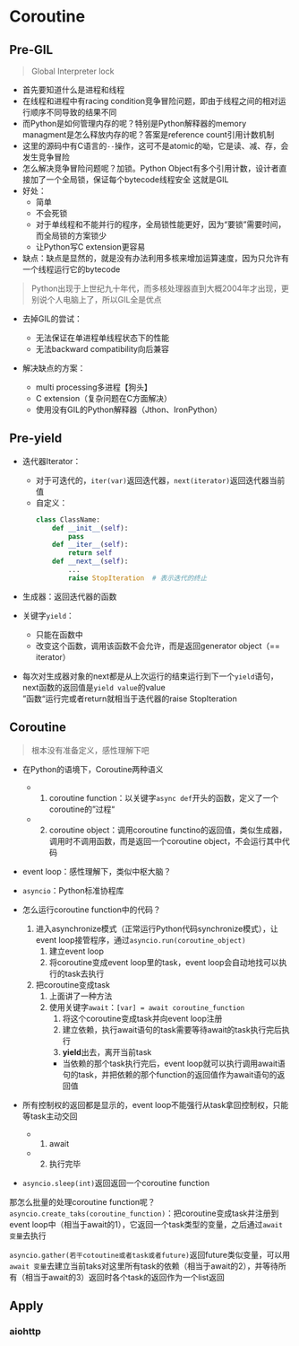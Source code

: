 # Coroutine

## Pre-GIL
>Global Interpreter lock

+ 首先要知道什么是进程和线程
+ 在线程和进程中有racing condition竞争冒险问题，即由于线程之间的相对运行顺序不同导致的结果不同
+ 而Python是如何管理内存的呢？特别是Python解释器的memory managment是怎么释放内存的呢？答案是reference count引用计数机制
+ 这里的源码中有C语言的`--`操作，这可不是atomic的呦，它是读、减、存，会发生竞争冒险
+ 怎么解决竞争冒险问题呢？加锁。Python Object有多个引用计数，设计者直接加了一个全局锁，保证每个bytecode线程安全
这就是GIL
+ 好处：
	+ 简单
	+ 不会死锁
	+ 对于单线程和不能并行的程序，全局锁性能更好，因为“要锁”需要时间，而全局锁的方案锁少
	+ 让Python写C extension更容易
+ 缺点：缺点是显然的，就是没有办法利用多核来增加运算速度，因为只允许有一个线程运行它的bytecode
>Python出现于上世纪九十年代，而多核处理器直到大概2004年才出现，更别说个人电脑上了，所以GIL全是优点

+ 去掉GIL的尝试：
	+ 无法保证在单进程单线程状态下的性能
	+ 无法backward compatibility向后兼容

+ 解决缺点的方案：
	+ multi processing多进程【狗头】
	+ C extension（复杂问题在C方面解决）
	+ 使用没有GIL的Python解释器（Jthon、IronPython）

## Pre-yield
+ 迭代器Iterator：
	+ 对于可迭代的，`iter(var)`返回迭代器，`next(iterator)`返回迭代器当前值
	+ 自定义：
		```python
		class ClassName:
			def __init__(self):
				pass
			def __iter__(self):
				return self
			def __next__(self):
				...
				raise StopIteration  # 表示迭代的终止
		```

+ 生成器：返回迭代器的函数
+ 关键字`yield`：
	+ 只能在函数中
	+ 改变这个函数，调用该函数不会允许，而是返回generator object（== iterator）

+ 每次对生成器对象的next都是从上次运行的结束运行到下一个`yield`语句，next函数的返回值是`yield value`的value  
	”函数“运行完或者return就相当于迭代器的raise StopIteration

## Coroutine
>根本没有准备定义，感性理解下吧

+ 在Python的语境下，Coroutine两种语义
	+ 1. coroutine function：以关键字`async def`开头的函数，定义了一个coroutine的”过程“
	+ 2. coroutine object：调用coroutine functino的返回值，类似生成器，调用时不调用函数，而是返回一个coroutine object，不会运行其中代码

+ event loop：感性理解下，类似中枢大脑？
+ `asyncio`：Python标准协程库

+ 怎么运行coroutine function中的代码？
	1. 进入asynchronize模式（正常运行Python代码synchronize模式），让event loop接管程序，通过`asyncio.run(coroutine_object)`
		1. 建立event loop
		2. 将coroutine变成event loop里的task，event loop会自动地找可以执行的task去执行
	2. 把coroutine变成task
		1. 上面讲了一种方法
		2. 使用关键字`await`：`[var] = await coroutine_function`
			1. 将这个coroutine变成task并向event loop注册
			2. 建立依赖，执行await语句的task需要等待await的task执行完后执行
			3. **yield**出去，离开当前task
			+ 当依赖的那个task执行完后，event loop就可以执行调用await语句的task，并把依赖的那个function的返回值作为await语句的返回值

+ 所有控制权的返回都是显示的，event loop不能强行从task拿回控制权，只能等task主动交回
	+ 1. await
	+ 2. 执行完毕

+ `asyncio.sleep(int)`返回返回一个coroutine function

那怎么批量的处理coroutine function呢？  
`asyncio.create_taks(coroutine_function)`：把coroutine变成task并注册到event loop中（相当于await的1），它返回一个task类型的变量，之后通过`await 变量`去执行

`asyncio.gather(若干cotoutine或者task或者future)`返回future类似变量，可以用`await 变量`去建立当前taks对这里所有task的依赖（相当于await的2），并等待所有（相当于await的3）返回时各个task的返回作为一个list返回


## Apply

### aiohttp